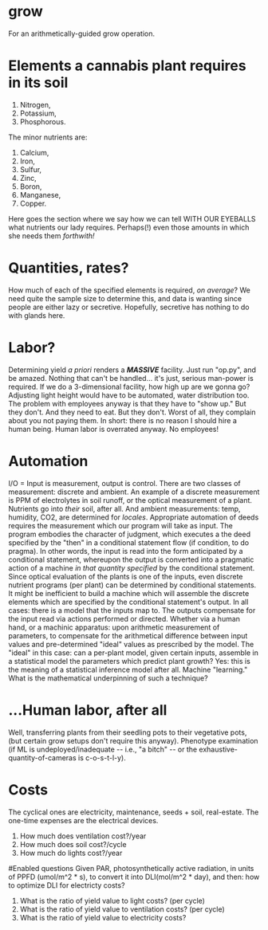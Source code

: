 # grow
For an arithmetically-guided grow operation.

# Elements a cannabis plant requires in its soil

1. Nitrogen, 
2. Potassium,
3. Phosphorous.

The minor nutrients are:
1. Calcium,
2. Iron,
3. Sulfur,
4. Zinc,
5. Boron,
6. Manganese,
7. Copper.

Here goes the section where we say how we can tell WITH OUR EYEBALLS what nutrients our lady requires. Perhaps(!) even those amounts in which she needs them *forthwith!*

# Quantities, rates?

How much of each of the specified elements is required, *on average*? We need quite the sample size to determine this, and data is wanting since people are either lazy or secretive. Hopefully, secretive has nothing to do with glands here.

# Labor?

Determining yield *a priori* renders a ***MASSIVE*** facility. Just run "op.py", and be amazed. Nothing that can't be handled... it's just, serious man-power is required. If we do a 3-dimensional facility, how high up are we gonna go? Adjusting light height would have to be automated, water distribution too. The problem with employees anyway is that they have to "show up." But they don't. And they need to eat. But they don't. Worst of all, they complain about you not paying them. In short: there is no reason I should hire a human being. Human labor is overrated anyway. No employees!

# Automation

I/O = Input is measurement, output is control. There are two classes of measurement: discrete and ambient. An example of a discrete measurement is PPM of electrolytes in soil runoff, or the optical measurement of a plant. Nutrients go into *their* soil, after all. And ambient measurements: temp, humidity, CO2, are determined for *locales*. Appropriate automation of deeds requires the measurement which our program will take as input. The program embodies the character of judgment, which executes a the deed specified by the "then" in a conditional statement flow (if condition, to do pragma). In other words, the input is read into the form anticipated by a conditional statement, whereupon the output is converted into a pragmatic action of a machine *in that quantity specified* by the conditional statement. Since optical evaluation of the plants is one of the inputs, even discrete nutrient programs (per plant) can be determined by conditional statements. It might be inefficient to build a machine which will assemble the discrete elements which are specified by the conditional statement's output. In all cases: there is a model that the inputs map to. The outputs compensate for the input read via actions performed or directed. Whether via a human hand, or a machinic apparatus: upon arithmetic measurement of parameters, to compensate for the arithmetical difference between input values and pre-determined "ideal" values as prescribed by the model. The "ideal" in this case: can a per-plant model, given certain inputs, assemble in a statistical model the parameters which predict plant growth? Yes: this is the meaning of a statistical inference model after all. Machine "learning." What is the mathematical underpinning of such a technique?

# ...Human labor, after all
Well, transferring plants from their seedling pots to their vegetative pots, (but certain grow setups don't require this anyway). Phenotype examination (if ML is undeployed/inadequate -- i.e., "a bitch" -- or the exhaustive-quantity-of-cameras is c-o-s-t-l-y). 

# Costs

The cyclical ones are electricity, maintenance, seeds + soil, real-estate. The one-time expenses are the electrical devices.

1. How much does ventilation cost?/year
2. How much does soil cost?/cycle
3. How much do lights cost?/year

#Enabled questions
Given PAR, photosynthetically active radiation, in units of PPFD (umol/m^2 * s), to convert it into DLI(mol/m^2 * day), and then: how to optimize DLI for electricty costs?

1. What is the ratio of yield value to light costs? (per cycle)
2. What is the ratio of yield value to ventilation costs? (per cycle)
3. What is the ratio of yield value to electricity costs?
